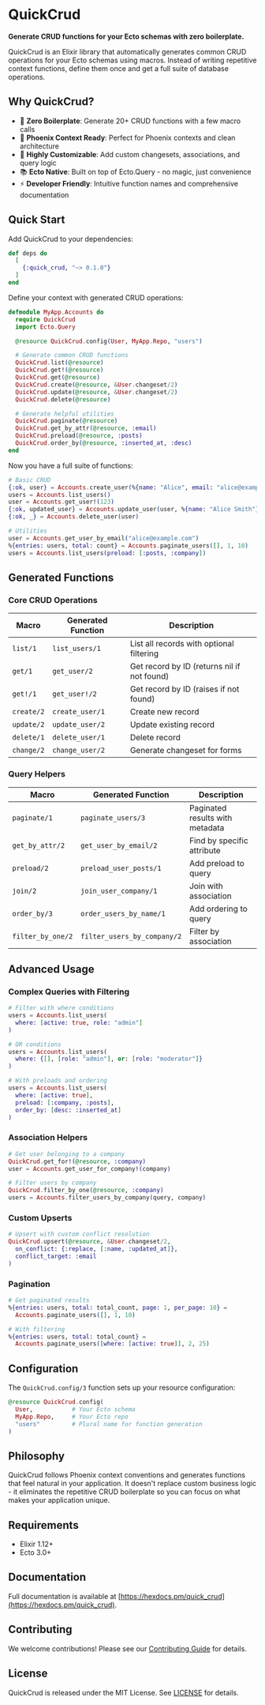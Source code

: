 # QuickCrud

**Generate CRUD functions for your Ecto schemas with zero boilerplate.**

QuickCrud is an Elixir library that automatically generates common CRUD operations for your Ecto schemas using macros. Instead of writing repetitive context functions, define them once and get a full suite of database operations.

## Why QuickCrud?

- 🚀 **Zero Boilerplate**: Generate 20+ CRUD functions with a few macro calls
- 🎯 **Phoenix Context Ready**: Perfect for Phoenix contexts and clean architecture
- 🔧 **Highly Customizable**: Add custom changesets, associations, and query logic
- 📚 **Ecto Native**: Built on top of Ecto.Query - no magic, just convenience
- ⚡ **Developer Friendly**: Intuitive function names and comprehensive documentation

## Quick Start

Add QuickCrud to your dependencies:

```elixir
def deps do
  [
    {:quick_crud, "~> 0.1.0"}
  ]
end
```

Define your context with generated CRUD operations:

```elixir
defmodule MyApp.Accounts do
  require QuickCrud
  import Ecto.Query

  @resource QuickCrud.config(User, MyApp.Repo, "users")

  # Generate common CRUD functions
  QuickCrud.list(@resource)
  QuickCrud.get!(@resource)
  QuickCrud.get(@resource)
  QuickCrud.create(@resource, &User.changeset/2)
  QuickCrud.update(@resource, &User.changeset/2)
  QuickCrud.delete(@resource)

  # Generate helpful utilities
  QuickCrud.paginate(@resource)
  QuickCrud.get_by_attr(@resource, :email)
  QuickCrud.preload(@resource, :posts)
  QuickCrud.order_by(@resource, :inserted_at, :desc)
end
```

Now you have a full suite of functions:

```elixir
# Basic CRUD
{:ok, user} = Accounts.create_user(%{name: "Alice", email: "alice@example.com"})
users = Accounts.list_users()
user = Accounts.get_user!(123)
{:ok, updated_user} = Accounts.update_user(user, %{name: "Alice Smith"})
{:ok, _} = Accounts.delete_user(user)

# Utilities
user = Accounts.get_user_by_email("alice@example.com")
%{entries: users, total: count} = Accounts.paginate_users([], 1, 10)
users = Accounts.list_users(preload: [:posts, :company])
```

## Generated Functions

### Core CRUD Operations

| Macro | Generated Function | Description |
|-------|-------------------|-------------|
| `list/1` | `list_users/1` | List all records with optional filtering |
| `get/1` | `get_user/2` | Get record by ID (returns nil if not found) |
| `get!/1` | `get_user!/2` | Get record by ID (raises if not found) |
| `create/2` | `create_user/1` | Create new record |
| `update/2` | `update_user/2` | Update existing record |
| `delete/1` | `delete_user/1` | Delete record |
| `change/2` | `change_user/2` | Generate changeset for forms |

### Query Helpers

| Macro | Generated Function | Description |
|-------|-------------------|-------------|
| `paginate/1` | `paginate_users/3` | Paginated results with metadata |
| `get_by_attr/2` | `get_user_by_email/2` | Find by specific attribute |
| `preload/2` | `preload_user_posts/1` | Add preload to query |
| `join/2` | `join_user_company/1` | Join with association |
| `order_by/3` | `order_users_by_name/1` | Add ordering to query |
| `filter_by_one/2` | `filter_users_by_company/2` | Filter by association |

## Advanced Usage

### Complex Queries with Filtering

```elixir
# Filter with where conditions
users = Accounts.list_users(
  where: [active: true, role: "admin"]
)

# OR conditions
users = Accounts.list_users(
  where: {[], [role: "admin"], or: [role: "moderator"]}
)

# With preloads and ordering
users = Accounts.list_users(
  where: [active: true],
  preload: [:company, :posts],
  order_by: [desc: :inserted_at]
)
```

### Association Helpers

```elixir
# Get user belonging to a company
QuickCrud.get_for!(@resource, :company)
user = Accounts.get_user_for_company!(company)

# Filter users by company
QuickCrud.filter_by_one(@resource, :company)
users = Accounts.filter_users_by_company(query, company)
```

### Custom Upserts

```elixir
# Upsert with custom conflict resolution
QuickCrud.upsert(@resource, &User.changeset/2, 
  on_conflict: {:replace, [:name, :updated_at]}, 
  conflict_target: :email
)
```

### Pagination

```elixir
# Get paginated results
%{entries: users, total: total_count, page: 1, per_page: 10} = 
  Accounts.paginate_users([], 1, 10)

# With filtering
%{entries: users, total: total_count} = 
  Accounts.paginate_users([where: [active: true]], 2, 25)
```

## Configuration

The `QuickCrud.config/3` function sets up your resource configuration:

```elixir
@resource QuickCrud.config(
  User,           # Your Ecto schema
  MyApp.Repo,     # Your Ecto repo
  "users"         # Plural name for function generation
)
```

## Philosophy

QuickCrud follows Phoenix context conventions and generates functions that feel natural in your application. It doesn't replace custom business logic - it eliminates the repetitive CRUD boilerplate so you can focus on what makes your application unique.

## Requirements

- Elixir 1.12+
- Ecto 3.0+

## Documentation

Full documentation is available at [https://hexdocs.pm/quick_crud](https://hexdocs.pm/quick_crud).

## Contributing

We welcome contributions! Please see our [Contributing Guide](CONTRIBUTING.md) for details.

## License

QuickCrud is released under the MIT License. See [LICENSE](LICENSE) for details.
